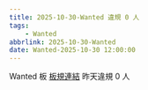 ```yaml
---
title: 2025-10-30-Wanted 違規 0 人
tags:
    - Wanted
abbrlink: 2025-10-30-Wanted
date: Wanted-2025-10-30 12:00:00
---
```

Wanted 板 [板規連結](https://www.ptt.cc/bbs/Wanted/M.1608829773.A.D3B.html)
昨天違規 0 人
